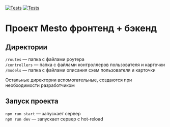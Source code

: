 [![Tests](https://github.com/yozieb/express-mesto-gha/actions/workflows/tests-13-sprint.yml/badge.svg)](https://github.com/yozieb/express-mesto-gha/actions/workflows/tests-13-sprint.yml) [![Tests](https://github.com/YozieB/express-mesto-gha/actions/workflows/tests-14-sprint.yml/badge.svg)](https://github.com/YozieB/express-mesto-gha/actions/workflows/tests-14-sprint.yml)
# Проект Mesto фронтенд + бэкенд

## Директории

`/routes` — папка с файлами роутера  
`/controllers` — папка с файлами контроллеров пользователя и карточки   
`/models` — папка с файлами описания схем пользователя и карточки  
  
Остальные директории вспомогательные, создаются при необходимости разработчиком

## Запуск проекта

`npm run start` — запускает сервер   
`npm run dev` — запускает сервер с hot-reload
